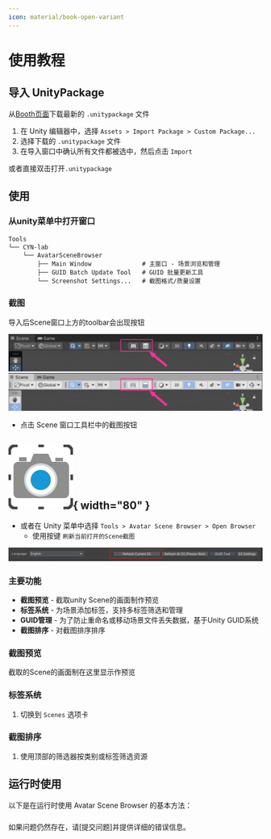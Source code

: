 ```yaml
---
icon: material/book-open-variant
---
```


# 使用教程

## 导入 UnityPackage

从[Booth页面](https://cyn-m.booth.pm/items/5548166)下载最新的 `.unitypackage` 文件

1. 在 Unity 编辑器中，选择 `Assets > Import Package > Custom Package...`
2. 选择下载的 `.unitypackage` 文件
3. 在导入窗口中确认所有文件都被选中，然后点击 `Import`

或者直接双击打开`.unitypackage`

## 使用

### 从unity菜单中打开窗口

```
Tools
└── CYN-lab
    └── AvatarSceneBrowser
        ├── Main Window              # 主窗口 - 场景浏览和管理
        ├── GUID Batch Update Tool   # GUID 批量更新工具
        └── Screenshot Settings...   # 截图格式/质量设置
```

### 截图

导入后Scene窗口上方的toolbar会出现按钮



![工具栏截图按钮](img/toolbar01.png)
![工具栏截图按钮](img/toolbar02.png)


- 点击 Scene 窗口工具栏中的截图按钮
   
![截图按钮（亮色主题）](img/gui_Screenshot_light.png){ width="80" }
--
   - 或者在 Unity 菜单中选择 `Tools > Avatar Scene Browser > Open Browser`
       - 使用按键 `刷新当前打开的Scene截图`

   ![刷新当前打开的场景截图](img/刷新当前打开的场景截图.png)


### 主要功能

- **截图预览** - 截取unity Scene的画面制作预览
- **标签系统** - 为场景添加标签，支持多标签筛选和管理
- **GUID管理** - 为了防止重命名或移动场景文件丢失数据，基于Unity GUID系统
- **截图排序** - 对截图排序排序



### 截图预览
截取的Scene的画面制在这里显示作预览



### 标签系统

1. 切换到 `Scenes` 选项卡


### 截图排序

1. 使用顶部的筛选器按类别或标签筛选资源


## 运行时使用

以下是在运行时使用 Avatar Scene Browser 的基本方法：

### 







如果问题仍然存在，请[提交问题]并提供详细的错误信息。 